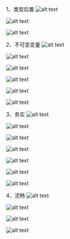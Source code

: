 1、类型后置
![alt text](image.png)

![alt text](image-1.png)

![alt text](image-2.png)

2、不可变变量
![alt text](image-3.png)

![alt text](image-4.png)

![alt text](image-5.png)

![alt text](image-6.png)

![alt text](image-7.png)

![alt text](image-8.png)

3、务实
![alt text](image-9.png)

![alt text](image-10.png)

![alt text](image-11.png)

![alt text](image-12.png)

![alt text](image-13.png)

![alt text](image-14.png)

![alt text](image-15.png)

4、流畅
![alt text](image-16.png)

![alt text](image-17.png)

![alt text](image-18.png)

![alt text](image-19.png)